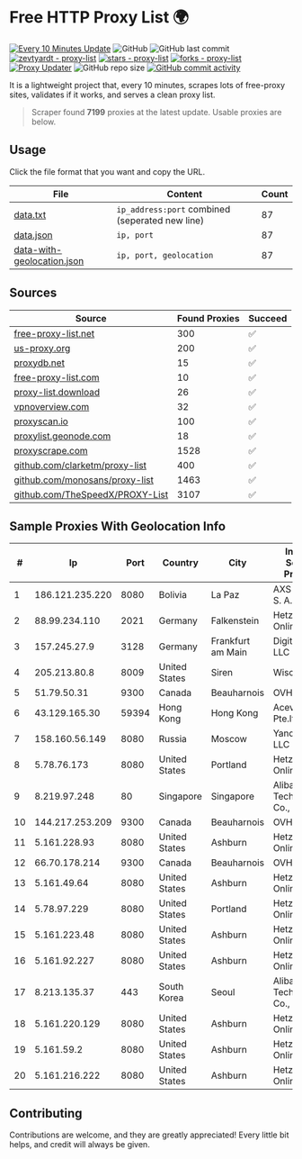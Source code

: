 
# Free HTTP Proxy List 🌍

[![Every 10 Minutes Update](https://github.com/mertguvencli/http-proxy-list/actions/workflows/main.yml/badge.svg?branch=main)](https://github.com/mertguvencli/http-proxy-list/actions/workflows/main.yml)
![GitHub](https://img.shields.io/github/license/mertguvencli/http-proxy-list)
![GitHub last commit](https://img.shields.io/github/last-commit/mertguvencli/http-proxy-list)
[![zevtyardt - proxy-list](https://img.shields.io/static/v1?label=zevtyardt&message=proxy-list&color=blue&logo=github)](https://github.com/zevtyardt/proxy-list "Go to GitHub repo")
[![stars - proxy-list](https://img.shields.io/github/stars/zevtyardt/proxy-list?style=social)](https://github.com/zevtyardt/proxy-list)
[![forks - proxy-list](https://img.shields.io/github/forks/zevtyardt/proxy-list?style=social)](https://github.com/zevtyardt/proxy-list)
[![Proxy Updater](https://github.com/zevtyardt/proxy-list/workflows/Proxy%20Updater/badge.svg)](https://github.com/zevtyardt/proxy-list/actions?query=workflow:"Proxy+Updater")
![GitHub repo size](https://img.shields.io/github/repo-size/zevtyardt/proxy-list)
[![GitHub commit activity](https://img.shields.io/github/commit-activity/m/zevtyardt/proxy-list?logo=commits)](https://github.com/zevtyardt/proxy-list/commits/main)

It is a lightweight project that, every 10 minutes, scrapes lots of free-proxy sites, validates if it works, and serves a clean proxy list.

> Scraper found **7199** proxies at the latest update. Usable proxies are below.

## Usage

Click the file format that you want and copy the URL.

|File|Content|Count|
|----|-------|-----|
|[data.txt](https://raw.githubusercontent.com/mertguvencli/http-proxy-list/main/proxy-list/data.txt)|`ip_address:port` combined (seperated new line)|87|
|[data.json](https://raw.githubusercontent.com/mertguvencli/http-proxy-list/main/proxy-list/data.json)|`ip, port`|87|
|[data-with-geolocation.json](https://raw.githubusercontent.com/mertguvencli/http-proxy-list/main/proxy-list/data-with-geolocation.json)|`ip, port, geolocation`|87|

## Sources

|Source|Found Proxies|Succeed|
|------|-------------|-------|
|[free-proxy-list.net](https://free-proxy-list.net)|300|✅|
|[us-proxy.org](https://www.us-proxy.org)|200|✅|
|[proxydb.net](http://proxydb.net)|15|✅|
|[free-proxy-list.com](https://free-proxy-list.com/?page=&port=&type%5B%5D=http&type%5B%5D=https&up_time=0&search=Search)|10|✅|
|[proxy-list.download](https://www.proxy-list.download/HTTP)|26|✅|
|[vpnoverview.com](https://vpnoverview.com/privacy/anonymous-browsing/free-proxy-servers)|32|✅|
|[proxyscan.io](https://www.proxyscan.io)|100|✅|
|[proxylist.geonode.com](https://proxylist.geonode.com/api/proxy-list?limit=300&page=1&sort_by=lastChecked&sort_type=desc&protocols=http,https)|18|✅|
|[proxyscrape.com](https://api.proxyscrape.com/v2/?request=displayproxies&protocol=http&timeout=10000&country=all&ssl=all&anonymity=all)|1528|✅|
|[github.com/clarketm/proxy-list](https://raw.githubusercontent.com/clarketm/proxy-list/master/proxy-list-raw.txt)|400|✅|
|[github.com/monosans/proxy-list](https://raw.githubusercontent.com/monosans/proxy-list/main/proxies/http.txt)|1463|✅|
|[github.com/TheSpeedX/PROXY-List](https://raw.githubusercontent.com/TheSpeedX/PROXY-List/master/http.txt)|3107|✅|


## Sample Proxies With Geolocation Info

|#|Ip|Port|Country|City|Internet Service Provider|
|-|--|----|-------|----|-------------------------|
|1|186.121.235.220|8080|Bolivia|La Paz|AXS Bolivia S. A.|
|2|88.99.234.110|2021|Germany|Falkenstein|Hetzner Online GmbH|
|3|157.245.27.9|3128|Germany|Frankfurt am Main|DigitalOcean, LLC|
|4|205.213.80.8|8009|United States|Siren|WiscNet|
|5|51.79.50.31|9300|Canada|Beauharnois|OVH SAS|
|6|43.129.165.30|59394|Hong Kong|Hong Kong|Aceville Pte.ltd|
|7|158.160.56.149|8080|Russia|Moscow|Yandex.Cloud LLC|
|8|5.78.76.173|8080|United States|Portland|Hetzner Online GmbH|
|9|8.219.97.248|80|Singapore|Singapore|Alibaba (US) Technology Co., Ltd.|
|10|144.217.253.209|9300|Canada|Beauharnois|OVH SAS|
|11|5.161.228.93|8080|United States|Ashburn|Hetzner Online GmbH|
|12|66.70.178.214|9300|Canada|Beauharnois|OVH SAS|
|13|5.161.49.64|8080|United States|Ashburn|Hetzner Online GmbH|
|14|5.78.97.229|8080|United States|Portland|Hetzner Online GmbH|
|15|5.161.223.48|8080|United States|Ashburn|Hetzner Online GmbH|
|16|5.161.92.227|8080|United States|Ashburn|Hetzner Online GmbH|
|17|8.213.135.37|443|South Korea|Seoul|Alibaba (US) Technology Co., Ltd.|
|18|5.161.220.129|8080|United States|Ashburn|Hetzner Online GmbH|
|19|5.161.59.2|8080|United States|Ashburn|Hetzner Online GmbH|
|20|5.161.216.222|8080|United States|Ashburn|Hetzner Online GmbH|



## Contributing

Contributions are welcome, and they are greatly appreciated! Every
little bit helps, and credit will always be given.

